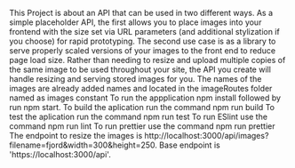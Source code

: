 This Project is about an API that can be used in two different ways. As a simple placeholder API, the first allows you to place images into your frontend with the size set via URL parameters (and additional stylization if you choose) for rapid prototyping. The second use case is as a library to serve properly scaled versions of your images to the front end to reduce page load size. Rather than needing to resize and upload multiple copies of the same image to be used throughout your site, the API you create will handle resizing and serving stored images for you.
The names of the images are already added names and located in the imageRoutes folder named as images constant
To run the appplication npm install followed by run npm start.
To build the aplication run the command npm run build
To test the aplication run the command npm run test
To run ESlint use the command npm run lint
To run prettier use the command npm run prettier
The endpoint to resize the images is http://localhost:3000/api/images?filename=fjord&width=300&height=250. 
Base endpoint is 'https://localhost:3000/api'.